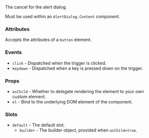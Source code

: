 The cancel for the alert dialog.

Must be used within an `AlertDialog.Content` component.

### Attributes

Accepts the attributes of a `button` element.

### Events

- `click` - Dispatched when the trigger is clicked.
- `keydown` - Dispatched when a key is pressed down on the trigger.

### Props

- `asChild` - Whether to delegate rendering the element to your own custom element.
- `el` - Bind to the underlying DOM element of the component.

### Slots

- `default` - The default slot.
  - `builder` - The builder object, provided when `asChild=true`.

<!-- @include(./example.md) -->

